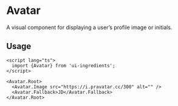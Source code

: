 # Avatar

A visual component for displaying a user’s profile image or initials.

## Usage

```svelte
<script lang="ts">
  import {Avatar} from 'ui-ingredients';
</script>

<Avatar.Root>
  <Avatar.Image src="https://i.pravatar.cc/300" alt="" />
  <Avatar.Fallback>JD</Avatar.Fallback>
</Avatar.Root>
```
